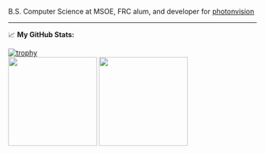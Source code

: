 B.S. Computer Science at MSOE, FRC alum, and developer for [photonvision](https://github.com/photonvision)

---

📈 **My GitHub Stats:**

<p>
  
[![trophy](https://github-profile-trophy.vercel.app/?username=samfreund&theme=darcula&no-bg=true&no-frame=true&column=3&margin-w=15&margin-h=15)](https://github.com/ryo-ma/github-profile-trophy)
  <br>
  <img height="180em" src="https://github-readme-stats.vercel.app/api?username=samfreund&show_icons=true&hide_border=true&&count_private=true&include_all_commits=true&theme=darcula" />
  <img height="180em" src="https://github-readme-stats.vercel.app/api/top-langs/?username=samfreund&show_icons=true&hide_border=true&layout=compact&langs_count=8&theme=darcula"/>

</p>
